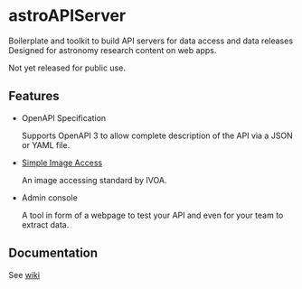 # astroAPIServer
Boilerplate and toolkit to build API servers for data access and data releases Designed for astronomy research content on web apps.

Not yet released for public use.

## Features
* OpenAPI Specification

  Supports OpenAPI 3 to allow complete description of the API via a JSON or YAML file.
* [Simple Image Access](http://www.ivoa.net/Documents/SIA/)

  An image accessing standard by IVOA.
* Admin console

  A tool in form of a webpage to test your API and even for your team to extract data.

## Documentation

See [wiki](https://github.com/ketozhang/astroAPIServer/wiki)